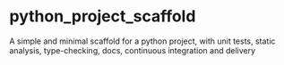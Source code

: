 # python_project_scaffold
A simple and minimal scaffold for a python project, with unit tests, static analysis, type-checking, docs, continuous integration and delivery
